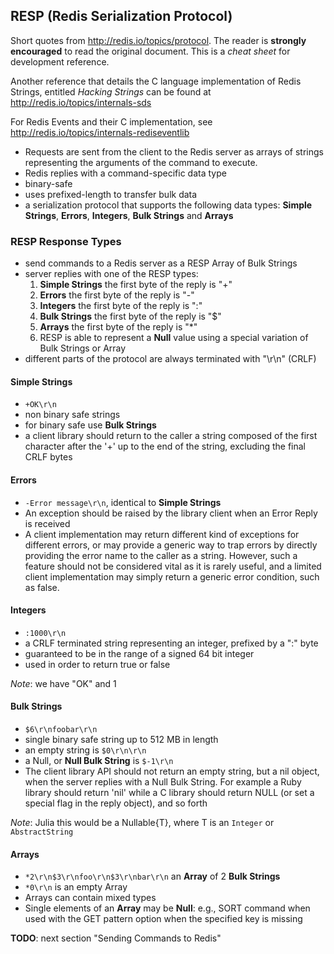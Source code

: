 ## RESP (Redis Serialization Protocol)

Short quotes from http://redis.io/topics/protocol.  The reader is __strongly encouraged__ to read the original document.  This is a _cheat sheet_ for development reference.

Another reference that details the C language implementation of Redis Strings, entitled _Hacking Strings_ can be found at http://redis.io/topics/internals-sds

For Redis Events and their C implementation, see http://redis.io/topics/internals-rediseventlib

* Requests are sent from the client to the Redis server as arrays of strings representing the arguments of the command to execute.
* Redis replies with a command-specific data type
* binary-safe
* uses prefixed-length to transfer bulk data
* a serialization protocol that supports the following data types: __Simple Strings__, __Errors__, __Integers__, __Bulk Strings__ and __Arrays__

### RESP Response Types

* send commands to a Redis server as a RESP Array of Bulk Strings
* server replies with one of the RESP types:
    1. __Simple Strings__ the first byte of the reply is "+"
    2. __Errors__ the first byte of the reply is "-"
    3. __Integers__ the first byte of the reply is ":"
    4. __Bulk Strings__ the first byte of the reply is "$"
    5. __Arrays__ the first byte of the reply is "\*"
    6. RESP is able to represent a __Null__ value using a special variation of Bulk Strings or Array
* different parts of the protocol are always terminated with "\r\n" (CRLF)

#### Simple Strings

* `+OK\r\n`
* non binary safe strings
* for binary safe use __Bulk Strings__
* a client library should return to the caller a string composed of the first character after the '+' up to the end of the string, excluding the final CRLF bytes

#### Errors

* `-Error message\r\n`, identical to __Simple Strings__
* An exception should be raised by the library client when an Error Reply is received
* A client implementation may return different kind of exceptions for different errors, or may provide a generic way to trap errors by directly providing the error name to the caller as a string.
However, such a feature should not be considered vital as it is rarely useful, and a limited client implementation may simply return a generic error condition, such as false.

#### Integers

* `:1000\r\n`
* a CRLF terminated string representing an integer, prefixed by a ":" byte
* guaranteed to be in the range of a signed 64 bit integer
* used in order to return true or false

_Note_:  we have "OK" and 1

#### Bulk Strings

* `$6\r\nfoobar\r\n`
* single binary safe string up to 512 MB in length
* an empty string is `$0\r\n\r\n`
* a Null, or __Null Bulk String__ is `$-1\r\n`
* The client library API should not return an empty string, but a nil object, when the server replies with a Null Bulk String. For example a Ruby library should return 'nil' while a C library should return NULL (or set a special flag in the reply object), and so forth

_Note_: Julia this would be a Nullable{T}, where T is an `Integer` or `AbstractString`

#### Arrays

* `*2\r\n$3\r\nfoo\r\n$3\r\nbar\r\n` an __Array__ of 2 __Bulk Strings__
* `*0\r\n` is an empty Array
* Arrays can contain mixed types
* Single elements of an __Array__ may be __Null__: e.g., SORT command when used with the GET pattern option when the specified key is missing


__TODO__:  next section "Sending Commands to Redis"
